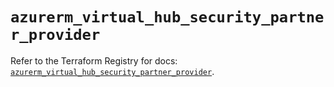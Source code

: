 # `azurerm_virtual_hub_security_partner_provider`

Refer to the Terraform Registry for docs: [`azurerm_virtual_hub_security_partner_provider`](https://registry.terraform.io/providers/hashicorp/azurerm/3.108.0/docs/resources/virtual_hub_security_partner_provider).
